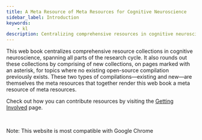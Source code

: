 ```yaml
---
title: A Meta Resource of Meta Resources for Cognitive Neuroscience
sidebar_label: Introduction
keywords:
    - kl
description: Centralizing comprehensive resources in cognitive neuroscience
---
```


This web book centralizes comprehensive resource collections in cognitive neuroscience, spanning all parts of the research cycle. It also rounds out these collections by comprising of new collections, on pages marked with an asterisk, for topics where no existing open-source compilation previously exists. These two types of compilations—existing and new—are themselves the meta resources that together render this web book a meta resource of meta resources.

Check out how you can contribute resources by visiting the [Getting Involved](contributing/getting-involved) page.

<br/>

Note: This website is most compatible with Google Chrome
